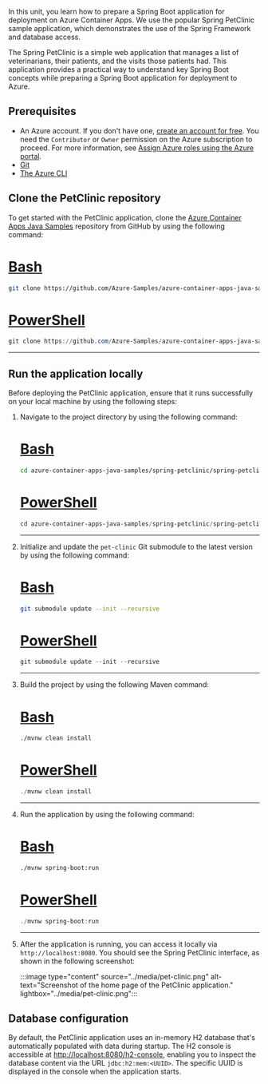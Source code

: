 In this unit, you learn how to prepare a Spring Boot application for deployment on Azure Container Apps. We use the popular Spring PetClinic sample application, which demonstrates the use of the Spring Framework and database access.

The Spring PetClinic is a simple web application that manages a list of veterinarians, their patients, and the visits those patients had. This application provides a practical way to understand key Spring Boot concepts while preparing a Spring Boot application for deployment to Azure.

## Prerequisites

- An Azure account. If you don't have one, [create an account for free](https://azure.microsoft.com/free/). You need the `Contributor` or `Owner` permission on the Azure subscription to proceed. For more information, see [Assign Azure roles using the Azure portal](/azure/role-based-access-control/role-assignments-portal).
- [Git](https://git-scm.com/downloads)
- [The Azure CLI](/cli/azure/install-azure-cli)

## Clone the PetClinic repository

To get started with the PetClinic application, clone the [Azure Container Apps Java Samples](https://github.com/Azure-Samples/azure-container-apps-java-samples) repository from GitHub by using the following command:

# [Bash](#tab/bash)

```bash
git clone https://github.com/Azure-Samples/azure-container-apps-java-samples.git
```

# [PowerShell](#tab/powershell)

```powershell
git clone https://github.com/Azure-Samples/azure-container-apps-java-samples.git
```

---

## Run the application locally

Before deploying the PetClinic application, ensure that it runs successfully on your local machine by using the following steps:

1. Navigate to the project directory by using the following command:

    # [Bash](#tab/bash)

    ```bash
    cd azure-container-apps-java-samples/spring-petclinic/spring-petclinic/
    ```

    # [PowerShell](#tab/powershell)

    ```powershell
    cd azure-container-apps-java-samples/spring-petclinic/spring-petclinic/
    ```

    ---

1. Initialize and update the `pet-clinic` Git submodule to the latest version by using the following command:

    # [Bash](#tab/bash)

    ```bash
    git submodule update --init --recursive
    ```

    # [PowerShell](#tab/powershell)

    ```powershell
    git submodule update --init --recursive
    ```

    ---

1. Build the project by using the following Maven command:

    # [Bash](#tab/bash)

    ```bash
    ./mvnw clean install
    ```

    # [PowerShell](#tab/powershell)

    ```powershell
    ./mvnw clean install
    ```

    ---

1. Run the application by using the following command:

    # [Bash](#tab/bash)

    ```bash
    ./mvnw spring-boot:run
    ```

    # [PowerShell](#tab/powershell)

    ```powershell
    ./mvnw spring-boot:run
    ```

    ---

1. After the application is running, you can access it locally via `http://localhost:8080`. You should see the Spring PetClinic interface, as shown in the following screenshot:

    :::image type="content" source="../media/pet-clinic.png" alt-text="Screenshot of the home page of the PetClinic application." lightbox="../media/pet-clinic.png":::

## Database configuration

By default, the PetClinic application uses an in-memory H2 database that's automatically populated with data during startup. The H2 console is accessible at [http://localhost:8080/h2-console](http://localhost:8080/h2-console), enabling you to inspect the database content via the URL `jdbc:h2:mem:<UUID>`. The specific UUID is displayed in the console when the application starts.

